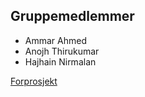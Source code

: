 ## Gruppemedlemmer

- Ammar Ahmed
- Anojh Thirukumar
- Hajhain Nirmalan



<a href="https://github.com/Anojhthiru/Tjenesteportal/blob/gh-pages/Forprosjekt%20(1).pdf" target="_blank">Forprosjekt</a>
